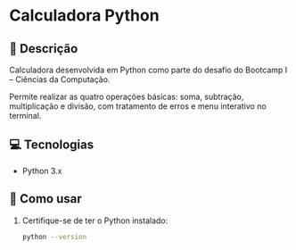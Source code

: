 # Calculadora Python

## 📘 Descrição
Calculadora desenvolvida em Python como parte do desafio do Bootcamp I – Ciências da Computação.

Permite realizar as quatro operações básicas: soma, subtração, multiplicação e divisão, com tratamento de erros e menu interativo no terminal.

## 💻 Tecnologias
- Python 3.x

## 🚀 Como usar

1. Certifique-se de ter o Python instalado:
   ```bash
   python --version
